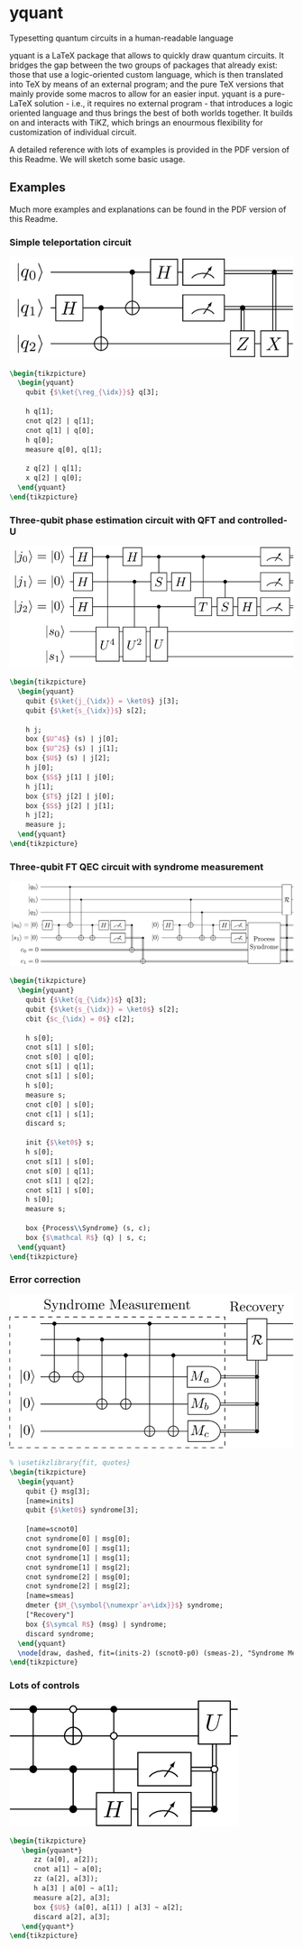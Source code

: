 # yquant
Typesetting quantum circuits in a human-readable language

yquant is a LaTeX package that allows to quickly draw quantum circuits. It bridges the gap between the two groups of packages that already exist: those that use a logic-oriented custom language, which is then translated into TeX by means of an external program; and the pure TeX versions that mainly provide some macros to allow for an easier input.
yquant is a pure-LaTeX solution - i.e., it requires no external program - that introduces a logic oriented language and thus brings the best of both worlds together.
It builds on and interacts with TiKZ, which brings an enourmous flexibility for customization of individual circuit.

A detailed reference with lots of examples is provided in the PDF version of this Readme. We will sketch some basic usage.

## Examples
Much more examples and explanations can be found in the PDF version of this Readme.

### Simple teleportation circuit
![ex-01.png](markdown/ex-01.png)
```LaTeX
\begin{tikzpicture}
  \begin{yquant}
    qubit {$\ket{\reg_{\idx}}$} q[3];

    h q[1];
    cnot q[2] | q[1];
    cnot q[1] | q[0];
    h q[0];
    measure q[0], q[1];

    z q[2] | q[1];
    x q[2] | q[0];
  \end{yquant}
\end{tikzpicture}
```

### Three-qubit phase estimation circuit with QFT and controlled-U
![ex-02.png](markdown/ex-02.png)
```LaTeX
\begin{tikzpicture}
  \begin{yquant}
    qubit {$\ket{j_{\idx}} = \ket0$} j[3];
    qubit {$\ket{s_{\idx}}$} s[2];

    h j;
    box {$U^4$} (s) | j[0];
    box {$U^2$} (s) | j[1];
    box {$U$} (s) | j[2];
    h j[0];
    box {$S$} j[1] | j[0];
    h j[1];
    box {$T$} j[2] | j[0];
    box {$S$} j[2] | j[1];
    h j[2];
    measure j;
  \end{yquant}
\end{tikzpicture}
```

### Three-qubit FT QEC circuit with syndrome measurement
![ex-03.png](markdown/ex-03.png)
```LaTeX
\begin{tikzpicture}
  \begin{yquant}
    qubit {$\ket{q_{\idx}}$} q[3];
    qubit {$\ket{s_{\idx}} = \ket0$} s[2];
    cbit {$c_{\idx} = 0$} c[2];

    h s[0];
    cnot s[1] | s[0];
    cnot s[0] | q[0];
    cnot s[1] | q[1];
    cnot s[1] | s[0];
    h s[0];
    measure s;
    cnot c[0] | s[0];
    cnot c[1] | s[1];
    discard s;

    init {$\ket0$} s;
    h s[0];
    cnot s[1] | s[0];
    cnot s[0] | q[1];
    cnot s[1] | q[2];
    cnot s[1] | s[0];
    h s[0];
    measure s;

    box {Process\\Syndrome} (s, c);
    box {$\mathcal R$} (q) | s, c;
  \end{yquant}
\end{tikzpicture}
```

### Error correction
![ex-04.png](markdown/ex-04.png)
```LaTeX
% \usetikzlibrary{fit, quotes}
\begin{tikzpicture}
  \begin{yquant}
    qubit {} msg[3];
    [name=inits]
    qubit {$\ket0$} syndrome[3];

    [name=scnot0]
    cnot syndrome[0] | msg[0];
    cnot syndrome[0] | msg[1];
    cnot syndrome[1] | msg[1];
    cnot syndrome[1] | msg[2];
    cnot syndrome[2] | msg[0];
    cnot syndrome[2] | msg[2];
    [name=smeas]
    dmeter {$M_{\symbol{\numexpr`a+\idx}}$} syndrome;
    ["Recovery"]
    box {$\symcal R$} (msg) | syndrome;
    discard syndrome;
  \end{yquant}
  \node[draw, dashed, fit=(inits-2) (scnot0-p0) (smeas-2), "Syndrome Measurement"] {};
\end{tikzpicture}
```

### Lots of controls
![ex-05.png](markdown/ex-05.png)
```LaTeX
\begin{tikzpicture}
   \begin{yquant*}
      zz (a[0], a[2]);
      cnot a[1] ~ a[0];
      zz (a[2], a[3]);
      h a[3] | a[0] ~ a[1];
      measure a[2], a[3];
      box {$U$} (a[0], a[1]) | a[3] ~ a[2];
      discard a[2], a[3];
   \end{yquant*}
\end{tikzpicture}
```